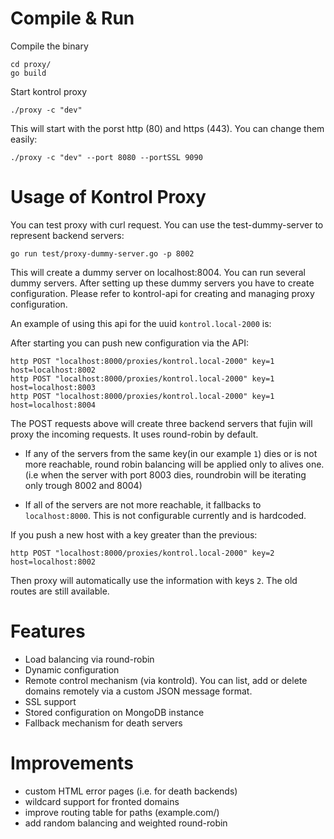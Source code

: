 # Compile & Run

Compile the binary

```
cd proxy/
go build
```

Start kontrol proxy 

```
./proxy -c "dev"
```

This will start with the porst http (80) and https (443). You can change them easily:

```
./proxy -c "dev" --port 8080 --portSSL 9090

```

# Usage of Kontrol Proxy

You can test proxy with curl request. You can use the test-dummy-server to
represent backend servers:

```
go run test/proxy-dummy-server.go -p 8002
```

This will create a dummy server on localhost:8004. You can run several dummy
servers. After setting up these dummy servers you have to create configuration.
Please refer to kontrol-api for creating and managing proxy configuration.

An example of using this api for the uuid `kontrol.local-2000` is:

After starting you can push new configuration via the API:

```
http POST "localhost:8000/proxies/kontrol.local-2000" key=1 host=localhost:8002
http POST "localhost:8000/proxies/kontrol.local-2000" key=1 host=localhost:8003
http POST "localhost:8000/proxies/kontrol.local-2000" key=1 host=localhost:8004
```

The POST requests above will create three backend servers that fujin will proxy
the incoming requests. It uses round-robin by default. 

* If any of the servers from the same key(in our example `1`) dies or is not
more reachable, round robin balancing will be applied only to alives one. (i.e
when the server with port 8003 dies, roundrobin will be iterating only
trough 8002 and 8004)

* If all of the servers are not more reachable, it fallbacks to
`localhost:8000`. This is not configurable currently and is hardcoded.


If you push a new host with a key greater than the previous:

```
http POST "localhost:8000/proxies/kontrol.local-2000" key=2 host=localhost:8002
```

Then proxy will automatically use the information with keys `2`. The old routes
are still available.


# Features

* Load balancing via round-robin
* Dynamic configuration
* Remote control mechanism (via kontrold). You can list, add or delete domains
remotely via a custom JSON message format.
* SSL support
* Stored configuration on MongoDB instance
* Fallback mechanism for death servers


# Improvements
* custom HTML error pages (i.e. for death backends)
* wildcard support for fronted domains
* improve routing table for paths (example.com/)
* add random balancing and weighted round-robin


